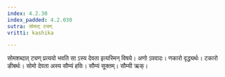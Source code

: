 ```yaml
---
index: 4.2.30
index_padded: 4.2.030
sutra: सोमाट् ट्यण्
vritti: kashika

---
```

सोमशब्दात् ट्यण् प्रत्ययो भवति सा ऽस्य देवता इत्यस्मिन् विषये। अणो ऽपवादः। णकारो वृद्ध्यर्थः। टकारो ङीबर्थः। सोमो देवता अस्य सौम्यं हविः। सौम्यं सूक्तम्। सौम्यी ऋक्।